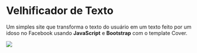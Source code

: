 # Velhificador de Texto
Um simples site que transforma o texto do usuário em um texto feito por um idoso no Facebook usando <b>JavaScript</b> e <b>Bootstrap</b> com o template Cover.

<img src="https://i.imgur.com/fDhF15X.gif">
